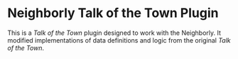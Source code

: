 # Neighborly Talk of the Town Plugin

This is a _Talk of the Town_ plugin designed to work with the Neighborly.
It modified implementations of data definitions and logic from the original
_Talk of the Town_.
